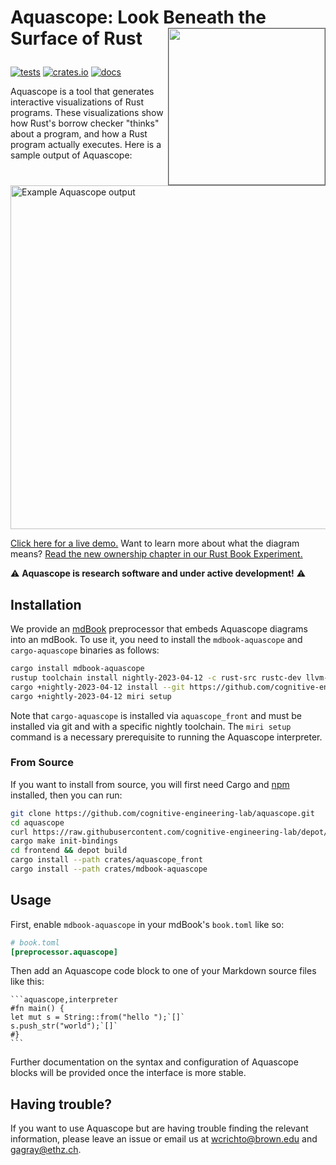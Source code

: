 # <span>Aquascope: Look Beneath the Surface of Rust</span><img src="https://user-images.githubusercontent.com/663326/219528078-e8792f31-02b3-447f-97ed-f3c0fbb4f557.png" style="float: right; border: 1px solid #555;" height="250" /></p>

[![tests](https://github.com/cognitive-engineering-lab/aquascope/actions/workflows/ci.yml/badge.svg)](https://github.com/cognitive-engineering-lab/aquascope/actions/workflows/ci.yml)
[![crates.io](https://img.shields.io/crates/v/mdbook-aquascope.svg)](https://crates.io/crates/mdbook-aquascope)
[![docs](https://img.shields.io/badge/docs-built-blue)](https://cognitive-engineering-lab.github.io/aquascope/doc/aquascope/)

Aquascope is a tool that generates interactive visualizations of Rust programs. These visualizations show how Rust's borrow checker "thinks" about a program, and how a Rust program actually executes. Here is a sample output of Aquascope:

<img alt="Example Aquascope output" src="https://user-images.githubusercontent.com/663326/219532624-a9605540-dac9-4d9b-a5f2-8a3d1ca81f50.png" height="550" />

[Click here for a live demo.](https://cognitive-engineering-lab.github.io/aquascope/) Want to learn more about what the diagram means? [Read the new ownership chapter in our Rust Book Experiment.](https://rust-book.cs.brown.edu/ch04-01-what-is-ownership.html)

:warning: **Aquascope is research software and under active development!** :warning:

## Installation

We provide an [mdBook](https://rust-lang.github.io/mdBook/) preprocessor that embeds Aquascope diagrams into an mdBook. To use it, you need to install the `mdbook-aquascope` and `cargo-aquascope` binaries as follows:

```sh
cargo install mdbook-aquascope
rustup toolchain install nightly-2023-04-12 -c rust-src rustc-dev llvm-tools-preview miri
cargo +nightly-2023-04-12 install --git https://github.com/cognitive-engineering-lab/aquascope aquascope_front
cargo +nightly-2023-04-12 miri setup
```

Note that `cargo-aquascope` is installed via `aquascope_front` and must be installed via git and with a specific nightly toolchain. The `miri setup` command is a necessary prerequisite to running the Aquascope interpreter.

### From Source

If you want to install from source, you will first need Cargo and [npm](https://www.npmjs.com/) installed, then you can run:

```sh
git clone https://github.com/cognitive-engineering-lab/aquascope.git
cd aquascope
curl https://raw.githubusercontent.com/cognitive-engineering-lab/depot/main/scripts/install.sh | sh
cargo make init-bindings
cd frontend && depot build
cargo install --path crates/aquascope_front
cargo install --path crates/mdbook-aquascope
```

## Usage

First, enable `mdbook-aquascope` in your mdBook's `book.toml` like so:

```toml
# book.toml
[preprocessor.aquascope]
```

Then add an Aquascope code block to one of your Markdown source files like this:

    ```aquascope,interpreter
    #fn main() {
    let mut s = String::from("hello ");`[]`
    s.push_str("world");`[]`
    #}
    ```

Further documentation on the syntax and configuration of Aquascope blocks will be provided once the interface is more stable.

<!--
### Available visualizations

Currently, Aquascope supports three types of visualizations:

#### Permission boundaries

Aquascope will determine the permission expected for a path usage and display this along with the actual permissions on the path. Unsatisfied permissions provide additional information on hover to help explain the discrepancy.

<table>
    <tr>
        <td>
<pre>
<code style="display: block;">
```aquascope,boundaries
fn main() {
    let mut x = 1;
    let y = &mut x;
    println!("{} = {}", x, *y);
}```
</code>
</pre>
        </td>
        <td>
            <img src="https://user-images.githubusercontent.com/20209337/215321806-bba27857-70ed-4371-98bd-5e7b5dfd884f.png" />
        </td>
    </tr>
</table>

#### Permission steps

Tracking how permissions change throughout a program is difficult, especially when factors such as [liveness](https://en.wikipedia.org/wiki/Live-variable_analysis) influence the static analysis. Aquascope will insert _steps_ that show how and _why_ permissions change.

<table>
    <tr>
        <td>
<pre>
<code style="display: block;">
```aquascope,stepper
fn main() {
    let mut x = 1;
    let y = &mut x;
    println!("{} = {}", x, *y);
}```
</code>
</pre>
        </td>
        <td>
            <img src="https://user-images.githubusercontent.com/20209337/215321846-377f3adb-9e4b-4d9c-8223-fd344296b32d.png" />
        </td>
    </tr>
</table>

#### Runtime execution

Program state visualization is a well-known tool that visualizes the runtime execution of a program. With Aquascope, you can specify which states of a program you'd like to show, and even run programs that don't pass the borrow checker!

<table>
    <tr>
        <td>
<pre>
<code style="display: block;">
```aquascope,interpreter,concreteTypes=true
fn main() {
    let m1 = String::from("Hello");
    let m2 = String::from("world");`[]`
    greet(&m1, &m2); // note the ampersands
    let s = format!("{} {}", m1, m2);
}

fn greet(g1: &String, g2: &String) { // note the ampersands
`[]`println!("{} {}!", g1, g2);
}```
</code>

</pre>
        </td>
        <td>
            <img src="https://user-images.githubusercontent.com/20209337/215325005-6c613d98-8b69-45f3-879a-c68c86940f83.png" />
        </td>
    </tr>

</table>

### Aquascope annotations

Aquascope provides a set of annotations for simple customization. Similar to mdBook, any line of code with a preceding `#` is _hidden_. Additionally, each visualization may provide its own set of specific annotations, these are outlined below.

#### Permission steps

Visualizing permission steps can be quite intrusive but oftentimes you may want to just focus on a handful of lines, or even specific paths. This can be achieved by providing a _step annotation_ at the end of a line. For example, the annotation `` `(focus,paths:x)` `` indicates that this line should be focused (shown by default) and all paths except `x` are hidden in a dropdown.

> Note, these annotations are line specific. The default is to show _all_ lines and paths unless something is specified.

<table>
    <tr>
        <td>
<pre>
<code style="display: block;">
```aquascope,stepper
# fn main() {
  let mut x = 1;
  let y = &x; `(focus,paths:x)`
  let z = *y; `(focus,paths:x)`
  x += z;
# }```
</code>
</pre>
        </td>
        <td>
            <kbd>
                <img src="https://user-images.githubusercontent.com/20209337/215325679-5ffc4ea8-6246-4d2e-965c-3baddfc26ad4.gif" />
            </kbd>
        </td>
    </tr>
</table>

-->

## Having trouble?

If you want to use Aquascope but are having trouble finding the relevant information, please leave an issue or email us at <wcrichto@brown.edu> and <gagray@ethz.ch>.
